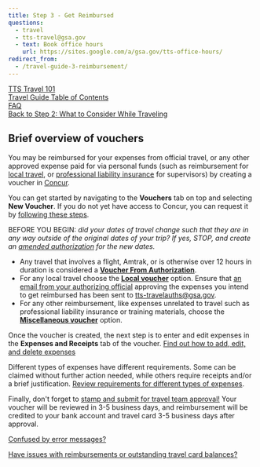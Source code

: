 ```yaml
---
title: Step 3 - Get Reimbursed
questions:
  - travel
  - tts-travel@gsa.gov
  - text: Book office hours
    url: https://sites.google.com/a/gsa.gov/tts-office-hours/
redirect_from:
  - /travel-guide-3-reimbursement/
---
```


[TTS Travel 101]({{site.baseurl}}/travel-101) <br>
[Travel Guide Table of Contents]({{site.baseurl}}/travel-guide-table-of-contents) <br>
[FAQ]({{site.baseurl}}/travel-and-leave/travel-and-leave-policies/travel-guide-faq) <br>
[Back to Step 2: What to Consider While Traveling]({{site.baseurl}}/travel-guide-2-travel)

## Brief overview of vouchers

You may be reimbursed for your expenses from official travel, or any other approved expense paid for via personal funds (such as reimbursement for [local travel]({{site.baseurl}}/travel-and-leave/travel-and-leave-policies/travel-guide-faq/#how-do-i-create-a-local-or-miscellaneous-voucher), or [professional liability insurance]({{site.baseurl}}/travel-and-leave/travel-and-leave-policies/travel-guide-faq/#how-can-i-get-reimbursed-for-professional-liability-insurance) for supervisors) by creating a voucher in [Concur](https://travel.gsa.gov).

You can get started by navigating to the **Vouchers** tab on top and selecting **New Voucher**. If you do not yet have access to Concur, you can request it by [following these steps]({{site.baseurl}}/first-time-travel-get-in-concur).

BEFORE YOU BEGIN: _did your dates of travel change such that they are in any way outside of the original dates of your trip? If yes, STOP, and create an [amended authorization]({{site.baseurl}}/travel-guide-a-amended-authorizations) for the new dates._

- Any travel that involves a flight, Amtrak, or is otherwise over 12 hours in duration is considered a **[Voucher From Authorization]({{site.baseurl}}/travel-and-leave/travel-and-leave-policies/travel-guide-faq/#how-do-i-create-a-voucher-from-authorization)**.
- For any local travel choose the **[Local voucher]({{site.baseurl}}/travel-and-leave/travel-and-leave-policies/travel-guide-faq/#how-do-i-create-a-local-or-miscellaneous-voucher)** option. Ensure that [an email from your authorizing official]({{site.baseurl}}/travel-and-leave/travel-and-leave-policies/travel-guide-faq/#how-to-secure-authorizing-official-approval) approving the expenses you intend to get reimbursed has been sent to tts-travelauths@gsa.gov.
- For any other reimbursement, like expenses unrelated to travel such as professional liability insurance or training materials, choose the **[Miscellaneous voucher]({{site.baseurl}}/travel-and-leave/travel-and-leave-policies/travel-guide-faq/#how-do-i-create-a-local-or-miscellaneous-voucher)** option.

Once the voucher is created, the next step is to enter and edit expenses in the **Expenses and Receipts** tab of the voucher. [Find out how to add, edit, and delete expenses]({{site.baseurl}}/travel-and-leave/travel-and-leave-policies/travel-guide-faq/#how-to-add-edit-or-delete-expenses)

Different types of expenses have different requirements. Some can be claimed without further action needed, while others require receipts and/or a brief justification. [Review requirements for different types of expenses]({{site.baseurl}}/travel-and-leave/travel-and-leave-policies/travel-guide-faq/#when-are-receipts-or-further-justifications-required-to-claim-expenses).

Finally, don't forget to [stamp and submit for travel team approval!]({{site.baseurl}}/travel-and-leave/travel-and-leave-policies/travel-guide-faq/#how-to-stamp-and-submit-for-travel-team-approval) Your voucher will be reviewed in 3-5 business days, and reimbursement will be credited to your bank account and travel card 3-5 business days after approval.

[Confused by error messages?](https://docs.google.com/document/d/1zD020XAXRIpuXPKgY0zadLBNJmBaRj_29-DhClrkZAo/edit)

[Have issues with reimbursements or outstanding travel card balances?]({{site.baseurl}}/travel-and-leave/travel-and-leave-policies/travel-guide-faq/#issues-with-reimbursement)

